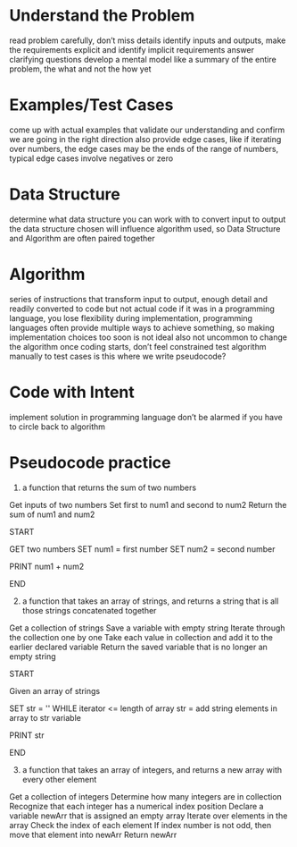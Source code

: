 # Understand the Problem
read problem carefully, don’t miss details
identify inputs and outputs, make the requirements explicit and identify implicit requirements
answer clarifying questions
develop a mental model like a summary of the entire problem, the what and not the how yet

# Examples/Test Cases
come up with actual examples that validate our understanding and confirm we are going in the right direction
also provide edge cases, like if iterating over numbers, the edge cases may be the ends of the range of numbers, typical edge cases involve negatives or zero

# Data Structure
determine what data structure you can work with to convert input to output
the data structure chosen will influence algorithm used, so Data Structure and Algorithm are often paired together

# Algorithm
series of instructions that transform input to output, enough detail and readily converted to code but not actual code
if it was in a programming language, you lose flexibility during implementation, programming languages often provide multiple ways to achieve something, so making implementation choices too soon is not ideal
also not uncommon to change the algorithm once coding starts, don’t feel constrained
test algorithm manually to test cases
is this where we write pseudocode? 

# Code with Intent
implement solution in programming language
don’t be alarmed if you have to circle back to algorithm


# Pseudocode practice
1) a function that returns the sum of two numbers

Get inputs of two numbers
Set first to num1 and second to num2
Return the sum of num1 and num2

START

GET two numbers
SET num1 = first number
SET num2 = second number

PRINT num1 + num2

END

2) a function that takes an array of strings, and returns a string that is all those strings concatenated together

Get a collection of strings
Save a variable with empty string
Iterate through the collection one by one
  Take each value in collection and add it to the earlier declared variable
Return the saved variable that is no longer an empty string

START

Given an array of strings

SET str = ''
WHILE iterator <= length of array
  str = add string elements in array to str variable

PRINT str

END

3) a function that takes an array of integers, and returns a new array with every other element

Get a collection of integers
Determine how many integers are in collection
Recognize that each integer has a numerical index position
Declare a variable newArr that is assigned an empty array
Iterate over elements in the array
  Check the index of each element
  If index number is not odd, then move that element into newArr
Return newArr

